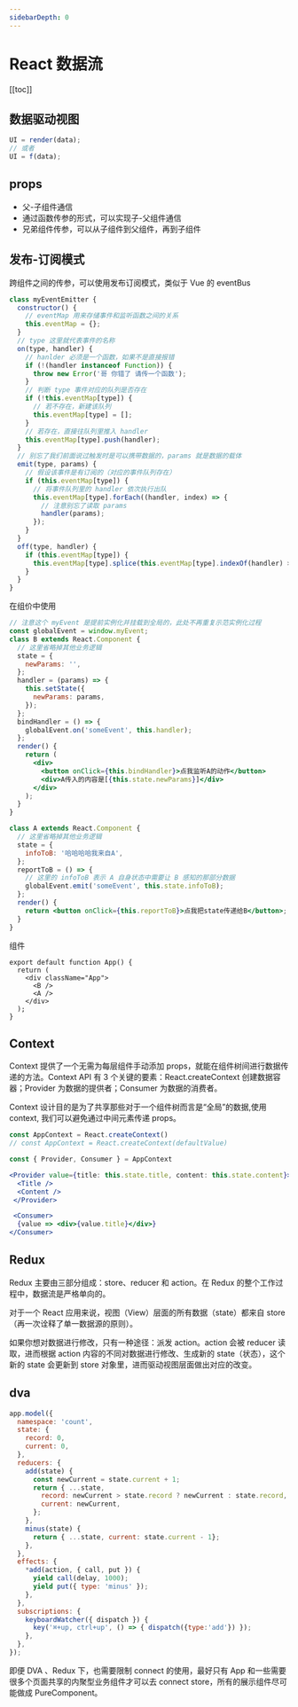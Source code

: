 ```yaml
---
sidebarDepth: 0
---
```


# React 数据流

[[toc]]

## 数据驱动视图

```js
UI = render(data);
// 或者
UI = f(data);
```

## props

- 父-子组件通信
- 通过函数传参的形式，可以实现子-父组件通信
- 兄弟组件传参，可以从子组件到父组件，再到子组件

## 发布-订阅模式

跨组件之间的传参，可以使用发布订阅模式，类似于 Vue 的 eventBus

```js
class myEventEmitter {
  constructor() {
    // eventMap 用来存储事件和监听函数之间的关系
    this.eventMap = {};
  }
  // type 这里就代表事件的名称
  on(type, handler) {
    // hanlder 必须是一个函数，如果不是直接报错
    if (!(handler instanceof Function)) {
      throw new Error('哥 你错了 请传一个函数');
    }
    // 判断 type 事件对应的队列是否存在
    if (!this.eventMap[type]) {
      // 若不存在，新建该队列
      this.eventMap[type] = [];
    }
    // 若存在，直接往队列里推入 handler
    this.eventMap[type].push(handler);
  }
  // 别忘了我们前面说过触发时是可以携带数据的，params 就是数据的载体
  emit(type, params) {
    // 假设该事件是有订阅的（对应的事件队列存在）
    if (this.eventMap[type]) {
      // 将事件队列里的 handler 依次执行出队
      this.eventMap[type].forEach((handler, index) => {
        // 注意别忘了读取 params
        handler(params);
      });
    }
  }
  off(type, handler) {
    if (this.eventMap[type]) {
      this.eventMap[type].splice(this.eventMap[type].indexOf(handler) >>> 0, 1);
    }
  }
}
```

在组价中使用

```jsx
// 注意这个 myEvent 是提前实例化并挂载到全局的，此处不再重复示范实例化过程
const globalEvent = window.myEvent;
class B extends React.Component {
  // 这里省略掉其他业务逻辑
  state = {
    newParams: '',
  };
  handler = (params) => {
    this.setState({
      newParams: params,
    });
  };
  bindHandler = () => {
    globalEvent.on('someEvent', this.handler);
  };
  render() {
    return (
      <div>
        <button onClick={this.bindHandler}>点我监听A的动作</button>
        <div>A传入的内容是[{this.state.newParams}]</div>
      </div>
    );
  }
}
```

```jsx
class A extends React.Component {
  // 这里省略掉其他业务逻辑
  state = {
    infoToB: '哈哈哈哈我来自A',
  };
  reportToB = () => {
    // 这里的 infoToB 表示 A 自身状态中需要让 B 感知的那部分数据
    globalEvent.emit('someEvent', this.state.infoToB);
  };
  render() {
    return <button onClick={this.reportToB}>点我把state传递给B</button>;
  }
}
```

组件

```JSX
export default function App() {
  return (
    <div className="App">
      <B />
      <A />
    </div>
  );
}
```

## Context

Context 提供了一个无需为每层组件手动添加 props，就能在组件树间进行数据传递的方法。Context API 有 3 个关键的要素：React.createContext 创建数据容器；Provider 为数据的提供者；Consumer 为数据的消费者。

Context 设计目的是为了共享那些对于一个组件树而言是“全局”的数据,使用 context, 我们可以避免通过中间元素传递 props。

```jsx
const AppContext = React.createContext()
// const AppContext = React.createContext(defaultValue)

const { Provider, Consumer } = AppContext

<Provider value={title: this.state.title, content: this.state.content}>
  <Title />
  <Content />
 </Provider>

 <Consumer>
  {value => <div>{value.title}</div>}
</Consumer>
```


## Redux

Redux 主要由三部分组成：store、reducer 和 action。在 Redux 的整个工作过程中，数据流是严格单向的。

对于一个 React 应用来说，视图（View）层面的所有数据（state）都来自 store（再一次诠释了单一数据源的原则）。

如果你想对数据进行修改，只有一种途径：派发 action。action 会被 reducer 读取，进而根据 action 内容的不同对数据进行修改、生成新的 state（状态），这个新的 state 会更新到 store 对象里，进而驱动视图层面做出对应的改变。

## dva

```js
app.model({
  namespace: 'count',
  state: {
    record: 0,
    current: 0,
  },
  reducers: {
    add(state) {
      const newCurrent = state.current + 1;
      return { ...state,
        record: newCurrent > state.record ? newCurrent : state.record,
        current: newCurrent,
      };
    },
    minus(state) {
      return { ...state, current: state.current - 1};
    },
  },
  effects: {
    *add(action, { call, put }) {
      yield call(delay, 1000);
      yield put({ type: 'minus' });
    },
  },
  subscriptions: {
    keyboardWatcher({ dispatch }) {
      key('⌘+up, ctrl+up', () => { dispatch({type:'add'}) });
    },
  },
});
```

即便 DVA 、Redux 下，也需要限制 connect 的使用，最好只有 App 和一些需要很多个页面共享的内聚型业务组件才可以去 connect store，所有的展示组件尽可能做成 PureComponent。